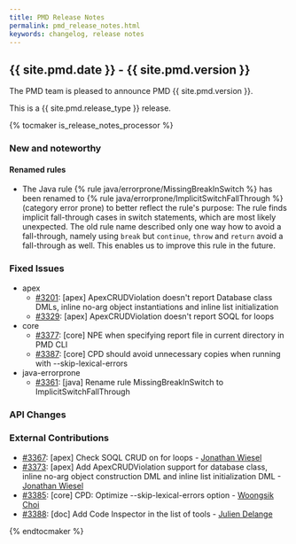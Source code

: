 ```yaml
---
title: PMD Release Notes
permalink: pmd_release_notes.html
keywords: changelog, release notes
---
```


## {{ site.pmd.date }} - {{ site.pmd.version }}

The PMD team is pleased to announce PMD {{ site.pmd.version }}.

This is a {{ site.pmd.release_type }} release.

{% tocmaker is_release_notes_processor %}

### New and noteworthy

#### Renamed rules

*   The Java rule {% rule java/errorprone/MissingBreakInSwitch %} has been renamed to
    {% rule java/errorprone/ImplicitSwitchFallThrough %} (category error prone) to better reflect the rule's
    purpose: The rule finds implicit fall-through cases in switch statements, which are most
    likely unexpected. The old rule name described only one way how to avoid a fall-through,
    namely using `break` but `continue`, `throw` and `return` avoid a fall-through
    as well. This enables us to improve this rule in the future.

### Fixed Issues

*   apex
    *   [#3201](https://github.com/pmd/pmd/issues/3201): \[apex] ApexCRUDViolation doesn't report Database class DMLs, inline no-arg object instantiations and inline list initialization
    *   [#3329](https://github.com/pmd/pmd/issues/3329): \[apex] ApexCRUDViolation doesn't report SOQL for loops
*   core
    *   [#3377](https://github.com/pmd/pmd/issues/3377): \[core] NPE when specifying report file in current directory in PMD CLI
    *   [#3387](https://github.com/pmd/pmd/issues/3387): \[core] CPD should avoid unnecessary copies when running with --skip-lexical-errors
*   java-errorprone
    *   [#3361](https://github.com/pmd/pmd/issues/3361): \[java] Rename rule MissingBreakInSwitch to ImplicitSwitchFallThrough

### API Changes

### External Contributions

*   [#3367](https://github.com/pmd/pmd/pull/3367): \[apex] Check SOQL CRUD on for loops - [Jonathan Wiesel](https://github.com/jonathanwiesel)
*   [#3373](https://github.com/pmd/pmd/pull/3373): \[apex] Add ApexCRUDViolation support for database class, inline no-arg object construction DML and inline list initialization DML - [Jonathan Wiesel](https://github.com/jonathanwiesel)
*   [#3385](https://github.com/pmd/pmd/pull/3385): \[core] CPD: Optimize --skip-lexical-errors option - [Woongsik Choi](https://github.com/woongsikchoi)
*   [#3388](https://github.com/pmd/pmd/pull/3388): \[doc] Add Code Inspector in the list of tools - [Julien Delange](https://github.com/juli1)

{% endtocmaker %}

